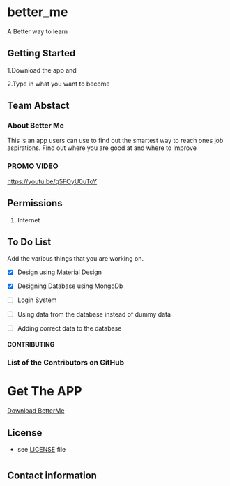 # better_me

A Better way to learn

## Getting Started
1.Download the app and

2.Type in what you want to become

## Team Abstact

### About Better Me
This is an app users can use to find out the smartest way to reach ones job aspirations. Find out where you are good at and where to improve

### PROMO VIDEO
https://youtu.be/q5FOyU0uToY 

## Permissions

1. Internet
 


## To Do List

Add the various things that you are working on.  
- [x] Design using Material Design
- [x] Designing Database using MongoDb
- [ ] Login System
- [ ] Using data from the database instead of dummy data
- [ ] Adding correct data to the database




#### CONTRIBUTING

### List of the Contributors on GitHub


# Get The APP
[Download BetterMe](https://github.com/PalmCivetMenace/better_me/blob/master/build/app/outputs/apk/app.apk)


## License 
* see [LICENSE](https://github.com/PalmCivetMenace/better_me/blob/master/LICENSE) file


#



## Contact information




